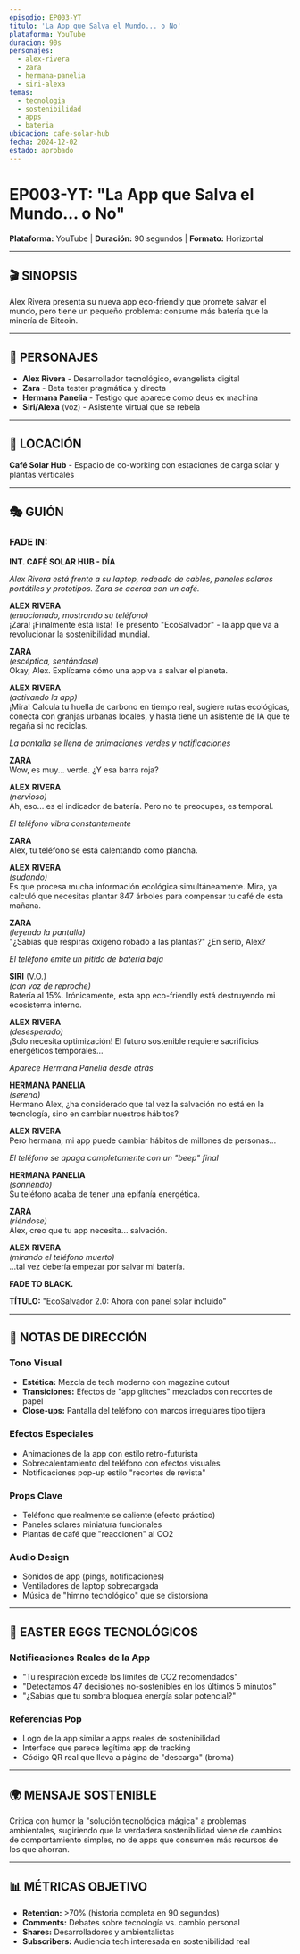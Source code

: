 ```yaml
---
episodio: EP003-YT
titulo: 'La App que Salva el Mundo... o No'
plataforma: YouTube
duracion: 90s
personajes:
  - alex-rivera
  - zara
  - hermana-panelia
  - siri-alexa
temas:
  - tecnologia
  - sostenibilidad
  - apps
  - bateria
ubicacion: cafe-solar-hub
fecha: 2024-12-02
estado: aprobado
---
```


# EP003-YT: "La App que Salva el Mundo... o No"

**Plataforma:** YouTube | **Duración:** 90 segundos | **Formato:** Horizontal

---

## 🎬 SINOPSIS

Alex Rivera presenta su nueva app eco-friendly que promete salvar el mundo, pero tiene un pequeño problema: consume más batería que la minería de Bitcoin.

---

## 👥 PERSONAJES

- **Alex Rivera** - Desarrollador tecnológico, evangelista digital
- **Zara** - Beta tester pragmática y directa
- **Hermana Panelia** - Testigo que aparece como deus ex machina
- **Siri/Alexa** (voz) - Asistente virtual que se rebela

---

## 📍 LOCACIÓN

**Café Solar Hub** - Espacio de co-working con estaciones de carga solar y plantas verticales

---

## 🎭 GUIÓN

### FADE IN:

**INT. CAFÉ SOLAR HUB - DÍA**

_Alex Rivera está frente a su laptop, rodeado de cables, paneles solares portátiles y prototipos. Zara se acerca con un café._

**ALEX RIVERA**  
_(emocionado, mostrando su teléfono)_  
¡Zara! ¡Finalmente está lista! Te presento "EcoSalvador" - la app que va a revolucionar la sostenibilidad mundial.

**ZARA**  
_(escéptica, sentándose)_  
Okay, Alex. Explícame cómo una app va a salvar el planeta.

**ALEX RIVERA**  
_(activando la app)_  
¡Mira! Calcula tu huella de carbono en tiempo real, sugiere rutas ecológicas, conecta con granjas urbanas locales, y hasta tiene un asistente de IA que te regaña si no reciclas.

_La pantalla se llena de animaciones verdes y notificaciones_

**ZARA**  
Wow, es muy... verde. ¿Y esa barra roja?

**ALEX RIVERA**  
_(nervioso)_  
Ah, eso... es el indicador de batería. Pero no te preocupes, es temporal.

_El teléfono vibra constantemente_

**ZARA**  
Alex, tu teléfono se está calentando como plancha.

**ALEX RIVERA**  
_(sudando)_  
Es que procesa mucha información ecológica simultáneamente. Mira, ya calculó que necesitas plantar 847 árboles para compensar tu café de esta mañana.

**ZARA**  
_(leyendo la pantalla)_  
"¿Sabías que respiras oxígeno robado a las plantas?" ¿En serio, Alex?

_El teléfono emite un pitido de batería baja_

**SIRI** (V.O.)  
_(con voz de reproche)_  
Batería al 15%. Irónicamente, esta app eco-friendly está destruyendo mi ecosistema interno.

**ALEX RIVERA**  
_(desesperado)_  
¡Solo necesita optimización! El futuro sostenible requiere sacrificios energéticos temporales...

_Aparece Hermana Panelia desde atrás_

**HERMANA PANELIA**  
_(serena)_  
Hermano Alex, ¿ha considerado que tal vez la salvación no está en la tecnología, sino en cambiar nuestros hábitos?

**ALEX RIVERA**  
Pero hermana, mi app puede cambiar hábitos de millones de personas...

_El teléfono se apaga completamente con un "beep" final_

**HERMANA PANELIA**  
_(sonriendo)_  
Su teléfono acaba de tener una epifanía energética.

**ZARA**  
_(riéndose)_  
Alex, creo que tu app necesita... salvación.

**ALEX RIVERA**  
_(mirando el teléfono muerto)_  
...tal vez debería empezar por salvar mi batería.

**FADE TO BLACK.**

**TÍTULO:** "EcoSalvador 2.0: Ahora con panel solar incluido"

---

## 🎥 NOTAS DE DIRECCIÓN

### Tono Visual

- **Estética:** Mezcla de tech moderno con magazine cutout
- **Transiciones:** Efectos de "app glitches" mezclados con recortes de papel
- **Close-ups:** Pantalla del teléfono con marcos irregulares tipo tijera

### Efectos Especiales

- Animaciones de la app con estilo retro-futurista
- Sobrecalentamiento del teléfono con efectos visuales
- Notificaciones pop-up estilo "recortes de revista"

### Props Clave

- Teléfono que realmente se caliente (efecto práctico)
- Paneles solares miniatura funcionales
- Plantas de café que "reaccionen" al CO2

### Audio Design

- Sonidos de app (pings, notificaciones)
- Ventiladores de laptop sobrecargada
- Música de "himno tecnológico" que se distorsiona

---

## 📱 EASTER EGGS TECNOLÓGICOS

### Notificaciones Reales de la App

- "Tu respiración excede los límites de CO2 recomendados"
- "Detectamos 47 decisiones no-sostenibles en los últimos 5 minutos"
- "¿Sabías que tu sombra bloquea energía solar potencial?"

### Referencias Pop

- Logo de la app similar a apps reales de sostenibilidad
- Interface que parece legítima app de tracking
- Código QR real que lleva a página de "descarga" (broma)

---

## 🌍 MENSAJE SOSTENIBLE

Critica con humor la "solución tecnológica mágica" a problemas ambientales, sugiriendo que la verdadera sostenibilidad viene de cambios de comportamiento simples, no de apps que consumen más recursos de los que ahorran.

---

## 📊 MÉTRICAS OBJETIVO

- **Retention:** >70% (historia completa en 90 segundos)
- **Comments:** Debates sobre tecnología vs. cambio personal
- **Shares:** Desarrolladores y ambientalistas
- **Subscribers:** Audiencia tech interesada en sostenibilidad real

